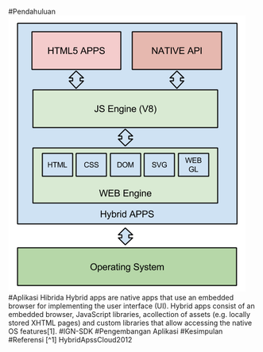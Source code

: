 #Pendahuluan
![hybrid Arch](img/hybrid-arch.png)
#Aplikasi Hibrida
Hybrid apps are native apps that use an embedded browser for implementing the user interface (UI). Hybrid apps
consist of an embedded browser, JavaScript libraries, acollection of assets (e.g. locally stored XHTML pages) and
custom libraries that allow accessing the native OS features[1]. 
#IGN-SDK
#Pengembangan Aplikasi
#Kesimpulan
#Referensi
[^1] HybridApssCloud2012

